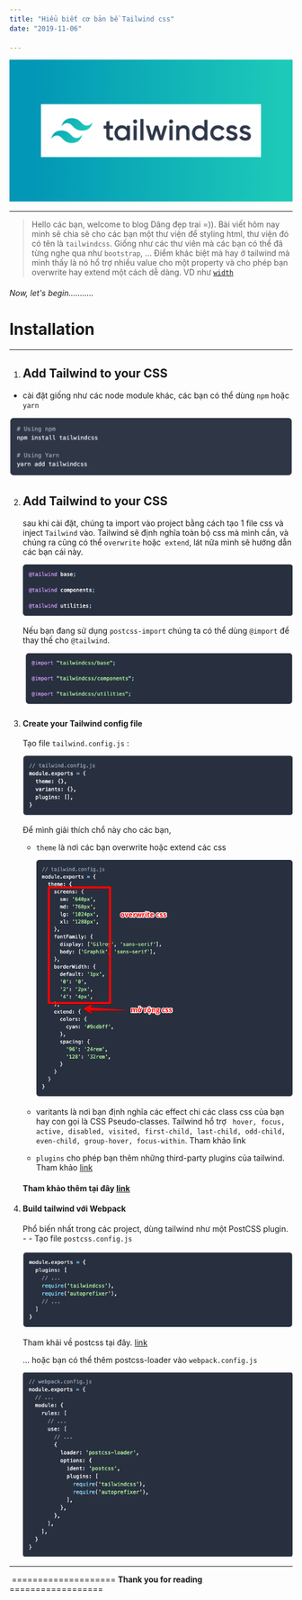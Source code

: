 ```yaml
---
title: "Hiểu biết cơ bản bề Tailwind css"
date: "2019-11-06"

---
```




![](tailwindcss.png)



---

> Hello các bạn, welcome to blog Dâng đẹp trai =)). Bài viết hôm nay minh sẽ chia sẽ cho các bạn một thư viện để styling html, thư viện đó có tên là `tailwindcss`. Giống như các thư viên mà các bạn có thể đã từng nghe qua như `bootstrap`, ... Điểm khác biệt mà hay ở tailwind mà mình thấy là nó hổ trợ nhiều value cho một property và cho phép bạn overwrite hay extend một cách dễ dàng. VD như [`width`](https://tailwindcss.com/docs/width/#app) 

###### Now, let's begin...........

# Installation
------
1. ## Add Tailwind to your CSS
  - cài đặt giống như các node module khác, các bạn có thể dùng `npm` hoặc `yarn`

![](installation.png)

2. ## Add Tailwind to your CSS

   sau khi cài đặt, chúng ta import vào project bằng cách tạo 1 file css và inject `Tailwind` vào. Tailwind sẽ định nghĩa toàn bộ css mà mình cần, và chúng ra cũng có thể `overwrite` hoặc` extend`, lát nữa mình sẽ hướng dẫn các bạn cái này.

   ![](2.png)

   Nếu bạn đang sử dụng `postcss-import` chúng ta có thể dùng `@import` để thay thế cho `@tailwind`.

   ![](3.png)

3. #### Create your Tailwind config file

   Tạo file `tailwind.config.js` :

   ![](4.png)

   Để mình giải thích chổ này cho các bạn, 

   - `theme` là nơi các bạn overwrite hoặc extend các css

     ![](5.png)

   - varitants là nơi bạn định nghĩa các effect chi các class css của bạn hay con gọi là CSS Pseudo-classes. Tailwind hổ trợ ` hover, focus, active, disabled, visited, first-child, last-child, odd-child, even-child, group-hover, focus-within`. Tham khảo link

   - `plugins` cho phép bạn thêm những third-party plugins của tailwind. Tham khảo [link](https://tailwindcss.com/docs/plugins/)

   #### Tham khảo thêm tại đây [link](https://tailwindcss.com/docs/configuration/)

4. ####  Build tailwind với Webpack

   Phổ biến nhất trong các project, dùng tailwind như một PostCSS plugin. - - Tạo file `postcss.config.js`

   ![](6.png)

   Tham khải về postcss tại đây. [link](https://github.com/postcss/postcss#usage)

   ... hoặc bạn có thể thêm postcss-loader vào `webpack.config.js`

   ![](7.png)

------

​			==================== **Thank you for reading** ==================